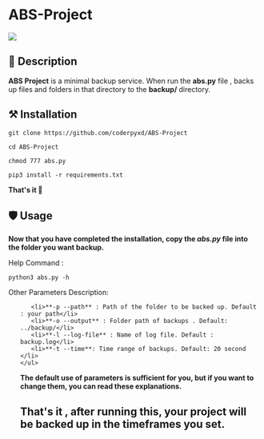 # ABS-Project
<img src="https://user-images.githubusercontent.com/85255852/130467971-39c23f87-2ef7-4db4-a779-ea0d18e9f9ff.png"/>

## 🌴 Description 
**ABS Project** is a minimal backup service. When run the **abs.py** file , backs up files and folders in that directory to the **backup/** directory.


## ⚒️ Installation
<pre><code>git clone https://github.com/coderpyxd/ABS-Project</code></pre>
<pre><code>cd ABS-Project</code></pre>
<pre><code>chmod 777 abs.py</code></pre>
<pre><code>pip3 install -r requirements.txt</code></pre>
**That's it 🤠**

## 🛡️ Usage
<strong> Now that you have completed the installation, copy the *abs.py* file into the folder you want backup.</strong>

Help Command :
    <pre><code>python3 abs.py -h</code></pre> 
    
Other Parameters Description:
    <ul>
  
       <li>**-p --path** : Path of the folder to be backed up. Default : your path</li>
       <li>**-o --output** : Folder path of backups . Default: ../backup/</li>
       <li>**-l --log-file** : Name of log file. Default : backup.log</li>
       <li>**-t --time**: Time range of backups. Default: 20 second </li>
    </ul>
    
**The default use of parameters is sufficient for you, but if you want to change them, you can read these explanations.**

## That's it , after running this, your project will be backed up in the timeframes you set.
